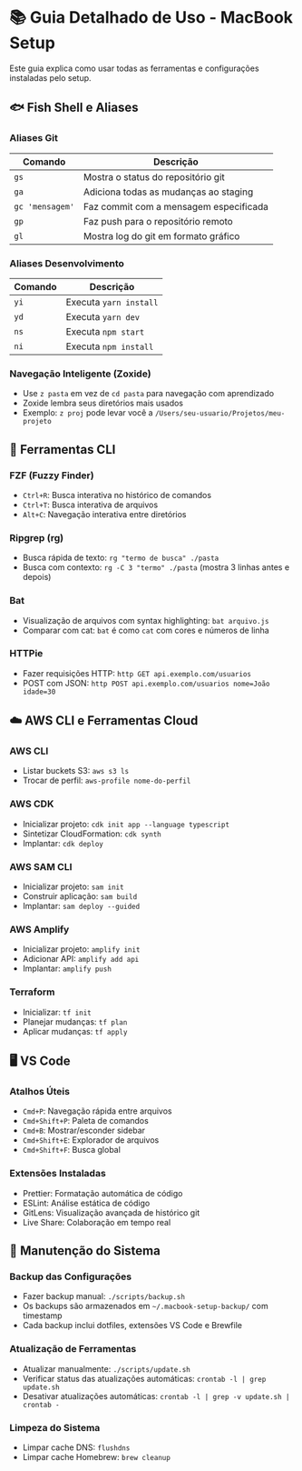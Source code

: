 # 📚 Guia Detalhado de Uso - MacBook Setup

Este guia explica como usar todas as ferramentas e configurações instaladas pelo setup.

## 🐟 Fish Shell e Aliases

### Aliases Git
| Comando | Descrição |
|---------|-----------|
| `gs` | Mostra o status do repositório git |
| `ga` | Adiciona todas as mudanças ao staging |
| `gc 'mensagem'` | Faz commit com a mensagem especificada |
| `gp` | Faz push para o repositório remoto |
| `gl` | Mostra log do git em formato gráfico |

### Aliases Desenvolvimento
| Comando | Descrição |
|---------|-----------|
| `yi` | Executa `yarn install` |
| `yd` | Executa `yarn dev` |
| `ns` | Executa `npm start` |
| `ni` | Executa `npm install` |

### Navegação Inteligente (Zoxide)
- Use `z pasta` em vez de `cd pasta` para navegação com aprendizado
- Zoxide lembra seus diretórios mais usados
- Exemplo: `z proj` pode levar você a `/Users/seu-usuario/Projetos/meu-projeto`

## 🔧 Ferramentas CLI

### FZF (Fuzzy Finder)
- `Ctrl+R`: Busca interativa no histórico de comandos
- `Ctrl+T`: Busca interativa de arquivos
- `Alt+C`: Navegação interativa entre diretórios

### Ripgrep (rg)
- Busca rápida de texto: `rg "termo de busca" ./pasta`
- Busca com contexto: `rg -C 3 "termo" ./pasta` (mostra 3 linhas antes e depois)

### Bat
- Visualização de arquivos com syntax highlighting: `bat arquivo.js`
- Comparar com cat: `bat` é como `cat` com cores e números de linha

### HTTPie
- Fazer requisições HTTP: `http GET api.exemplo.com/usuarios`
- POST com JSON: `http POST api.exemplo.com/usuarios nome=João idade=30`

## ☁️ AWS CLI e Ferramentas Cloud

### AWS CLI
- Listar buckets S3: `aws s3 ls`
- Trocar de perfil: `aws-profile nome-do-perfil`

### AWS CDK
- Inicializar projeto: `cdk init app --language typescript`
- Sintetizar CloudFormation: `cdk synth`
- Implantar: `cdk deploy`

### AWS SAM CLI
- Inicializar projeto: `sam init`
- Construir aplicação: `sam build`
- Implantar: `sam deploy --guided`

### AWS Amplify
- Inicializar projeto: `amplify init`
- Adicionar API: `amplify add api`
- Implantar: `amplify push`

### Terraform
- Inicializar: `tf init`
- Planejar mudanças: `tf plan`
- Aplicar mudanças: `tf apply`

## 🖥️ VS Code

### Atalhos Úteis
- `Cmd+P`: Navegação rápida entre arquivos
- `Cmd+Shift+P`: Paleta de comandos
- `Cmd+B`: Mostrar/esconder sidebar
- `Cmd+Shift+E`: Explorador de arquivos
- `Cmd+Shift+F`: Busca global

### Extensões Instaladas
- Prettier: Formatação automática de código
- ESLint: Análise estática de código
- GitLens: Visualização avançada de histórico git
- Live Share: Colaboração em tempo real

## 🔄 Manutenção do Sistema

### Backup das Configurações
- Fazer backup manual: `./scripts/backup.sh`
- Os backups são armazenados em `~/.macbook-setup-backup/` com timestamp
- Cada backup inclui dotfiles, extensões VS Code e Brewfile

### Atualização de Ferramentas
- Atualizar manualmente: `./scripts/update.sh`
- Verificar status das atualizações automáticas: `crontab -l | grep update.sh`
- Desativar atualizações automáticas: `crontab -l | grep -v update.sh | crontab -`

### Limpeza do Sistema
- Limpar cache DNS: `flushdns`
- Limpar cache Homebrew: `brew cleanup`
